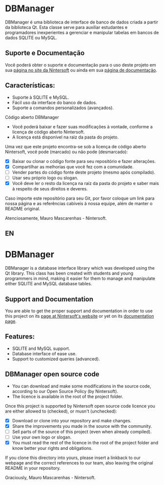 # DBManager

DBManager é uma biblioteca de interface de banco de dados criada a partir da biblioteca Qt.
Esta classe serve para auxiliar estudantes e programadores inexperientes a gerenciar e manipular tabelas em bancos de dados SQLITE ou MySQL.

## Suporte e Documentação

Você poderá obter o suporte e documentação para o uso deste projeto em sua [página no site da Nintersoft](https://www.nintersoft.com/portfolio/dbmanager/) ou ainda em sua [página de documentação](https://docwiki.nintersoft.com/dbmanager/).

## Características:
- Suporte à SQLITE e MySQL.
- Fácil uso da interface do banco de dados.
- Suporte a comandos personalizados (avançados).

Código aberto DBManager
- Você poderá baixar e fazer suas modificações à vontade, conforme a licença de código aberto Nintersoft.
- A licença está disponível na raiz da pasta do projeto.

Uma vez que este projeto encontra-se sob a licença de código aberto Nintersoft, você pode (marcado) ou não pode (desmarcado):
- [x] Baixar ou clonar o código fonte para seu repositório e fazer alterações.
- [x] Compartilhar as melhorias que você fez com a comunidade.
- [ ] Vender partes do código fonte deste projeto (mesmo após compilado).
- [ ] Usar seu próprio logo ou slogan.
- [x] Você deve ler o resto da licença na raíz da pasta do projeto e saber mais à respeito de seus direitos e deveres.
 
Caso importe este repositório para seu Git, por favor coloque um link para nossa página e as referências cabíveis à nossa equipe, além de manter o README original.

Atenciosamente,
Mauro Mascarenhas - Nintersoft.

## EN
# DBManager

DBManager is a database interface library which was developed using the Qt library.
This class has been created with students and young programmers in mind, making it easier for them to manage and manipulate either SQLITE and MySQL database tables.

## Support and Documentation

You are able to get the proper support and documentation in order to use this project on its [page at Nintersoft's website](https://www.nintersoft.com/en/portfolio/dbmanager/) or yet on its [documentation page](https://docwiki.nintersoft.com/en/dbmanager/).

## Features:
- SQLITE and MySQL support.
- Database interface of ease use.
- Support to customized queries (advanced).

## DBManager open source code
- You can download and make some modifications in the source code, according to our Open Source Policy (by Nintersoft).
- The licence is available in the root of the project folder.
 
Once this project is supported by Nintersoft open source code licence you are either allowed to (checked), or musn't (unchecked):
- [x] Download or clone into your repository and make changes.
- [x] Share the improvements you made in the source with the community.
- [ ] Sell parts of the source of this project (even when already compiled).
- [ ] Use your own logo or slogan.
- [x] You must read the rest of the licence in the root of the project folder and know better your rights and obligations.

If you clone this directory into yours, please insert a linkback to our webpage and the correct references to our team, also leaving the original README in your repository.

Graciously,
Mauro Mascarenhas - Nintersoft.
